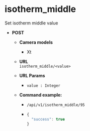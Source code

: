 isotherm_middle
=====
Set isotherm middle value

* **POST**

  * **Camera models**
    * Xt

  * **URL**  
    `isotherm_middle/<value>`
    
  * **URL Params**  
    * `value : Integer`  
      
  * **Command example:**
    * `/api/v1/isotherm_middle/95`
    * ```javascript
      {
        "success": true
      }
      ```


